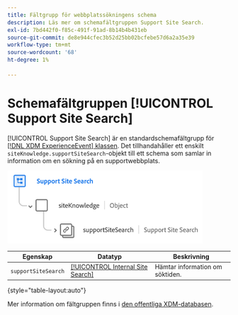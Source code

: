 ```yaml
---
title: Fältgrupp för webbplatssökningens schema
description: Läs mer om schemafältgruppen Support Site Search.
exl-id: 7bd442f0-f85c-491f-91ad-8b14b4b431eb
source-git-commit: de8e944cfec3b52d25bb02bcfebe57d6a2a35e39
workflow-type: tm+mt
source-wordcount: '68'
ht-degree: 1%

---
```


# Schemafältgruppen [!UICONTROL Support Site Search]

[!UICONTROL Support Site Search] är en standardschemafältgrupp för [[!DNL XDM ExperienceEvent] klassen](../../classes/experienceevent.md). Det tillhandahåller ett enskilt `siteKnowledge.supportSiteSearch`-objekt till ett schema som samlar in information om en sökning på en supportwebbplats.

![](../../images/field-groups/support-site-search.png)

| Egenskap | Datatyp | Beskrivning |
| --- | --- | --- |
| `supportSiteSearch` | [[!UICONTROL Internal Site Search]](../../data-types/internal-site-search.md) | Hämtar information om söktiden. |

{style="table-layout:auto"}

Mer information om fältgruppen finns i [den offentliga XDM-databasen](https://github.com/adobe/xdm/blob/master/docs/reference/fieldgroups/experience-event/experienceevent-support-site-search.schema.json).

